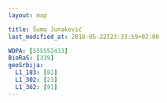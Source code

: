 ```yaml
---
layout: map

title: Šuma Junaković
last_modified_at: 2018-05-22T23:33:59+02:00

WDPA: [555552433]
BioRaS: [339]
geoSrbija:
  L1_183: [82]
  L1_302: [23]
  L1_362: [91]
---
```

